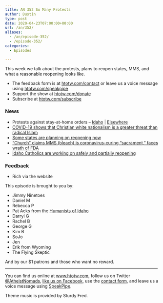```yaml
---
title: AN 352 So Many Protests
author: Dustin
type: post
date: 2020-04-23T07:00:00+00:00
url: /an/352/
aliases:
  - /an/episode-352/
  - /episode-352/
categories:
  - Episodes

---
```

<div id="buzzsprout-player-10552757"></div><script src="https://www.buzzsprout.com/1983601/10552757-352-so-many-protests.js?container_id=buzzsprout-player-10552757&player=small" type="text/javascript" charset="utf-8"></script>

This week we talk about the protests, plans to reopen states, MMS, and what a reasonable reopening looks like.

<!--more-->

 * The feedback form is at [htotw.com/contact](https://htotw.com/contact) or leave us a voice message using <a href="https://htotw.com/speakpipe" target="_blank" rel="noopener noreferrer">htotw.com/speakpipe</a>
 * Support the show at <a href="https://htotw.com/donate" target="_blank" rel="noopener noreferrer">htotw.com/donate</a>
 * Subscribe at <a href="https://htotw.com/subscribe" target="_blank" rel="noopener noreferrer">htotw.com/subscribe</a>

### News

  * Protests against stay-at-home orders &#8211; [Idaho][1] | [Elsewhere][2]
  * [COVID-19 shows that Christian white nationalism is a greater threat than radical Islam][3]
  * [Some states are planning on reopening now][4]
  * [“Church” claims MMS (bleach) is coronavirus-curing “sacrament,” faces wrath of FDA][5]
  * [Idaho Catholics are working on safely and partially reopening][6]

### Feedback

  * Rich via the website

This episode is brought to you by:

  * Jimmy Ninetoes
  * Daniel M
  * Rebecca P
  * Pat Acks from the <a href="https://www.humanistsofidaho.org" target="_blank" rel="noopener noreferrer">Humanists of Idaho</a>
  * Darryl G
  * Rachel B
  * George G
  * Kim B
  * SoJo
  * Jen
  * Erik from Wyoming
  * The Flying Skeptic

And by our $1 patrons and those who want no reward.

<hr width="500" />

You can find us online at <a href="https://www.htotw.com/" target="_blank" rel="noopener noreferrer">www.htotw.com</a>, follow us on Twitter <a href="https://htotw.com/twitter" target="_blank" rel="noopener noreferrer">@AtheistNomads</a>, <a href="https://htotw.com/facebook" target="_blank" rel="noopener noreferrer">like us on Facebook</a>, use the [contact form](https://htotw.com/contact), and leave us a voice message using <a href="https://htotw.com/speakpipe" target="_blank" rel="noopener noreferrer">SpeakPipe</a>.

Theme music is provided by Sturdy Fred.

 [1]: https://www.ktvb.com/article/news/health/coronavirus/hundreds-defy-idahos-stay-at-home-order-at-capitol-protest/277-b92af5ce-e74d-4d78-9fd1-017400e5b467
 [2]: https://abcnews.go.com/US/residents-protest-coronavirus-stay-home-orders-states/story?id=70233220
 [3]: https://www.salon.com/2020/04/20/covid-19-shows-that-christian-white-nationalism-is-a-greater-threat-than-radical-islam_partner/
 [4]: https://www.cnn.com/2020/04/21/health/us-coronavirus-tuesday/index.html
 [5]: https://arstechnica.com/tech-policy/2020/04/church-of-bleach-ordered-to-stop-selling-bleach-as-covid-19-cure/
 [6]: https://www.ktvb.com/article/news/local/catholic-churches-in-idaho-prepare-to-partially-and-safely-reopen-during-the-coronavirus-pandemic/277-2211b838-439c-4acb-babc-5c290bd3fc02